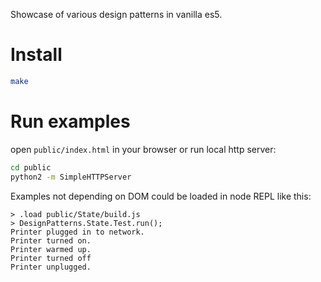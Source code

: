 Showcase of various design patterns in vanilla es5.

# Install
```bash
make
```

# Run examples
open `public/index.html` in your browser or run local http server:

```bash
cd public
python2 -m SimpleHTTPServer
```

Examples not depending on DOM could be loaded in node REPL like this:

```
> .load public/State/build.js
> DesignPatterns.State.Test.run();
Printer plugged in to network.
Printer turned on.
Printer warmed up.
Printer turned off
Printer unplugged.
```
